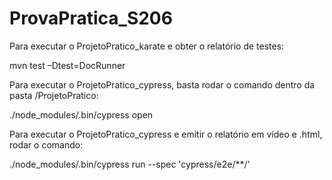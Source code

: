 # ProvaPratica_S206

Para executar o ProjetoPratico_karate e obter o relatório de testes:

mvn test –Dtest=DocRunner

Para executar o ProjetoPratico_cypress, basta rodar o comando dentro da pasta /ProjetoPratico:

./node_modules/.bin/cypress open

Para executar o ProjetoPratico_cypress e emitir o relatório em vídeo e .html, rodar o comando:

./node_modules/.bin/cypress run --spec 'cypress/e2e/**/'

